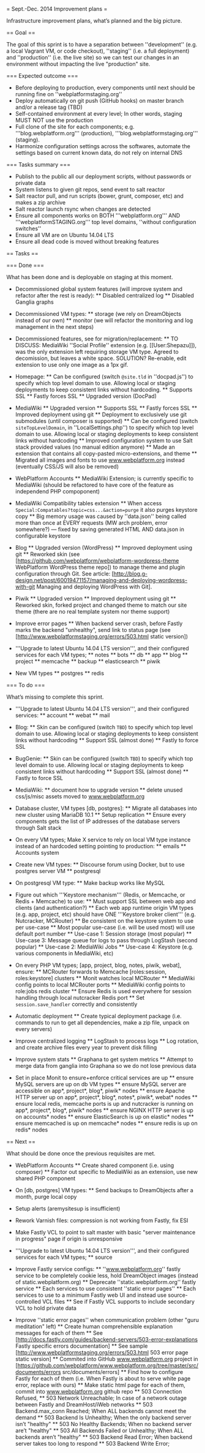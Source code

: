= Sept.-Dec. 2014 Improvement plans =

Infrastructure improvement plans, what’s planned and the big picture.


== Goal ==

The goal of this sprint is to have a separation between ''development'' (e.g. a local Vagrant VM, or code checkout), ''staging'' (i.e. a full deployment) and ''production'' (i.e. the live site) so we can test our changes in an environment without impacting the live "production" site.


=== Expected outcome ===

* Before deploying to production, every components until next should be running fine on ''webplatformstaging.org''
* Deploy automatically on git push (GitHub hooks) on master branch and/or a release tag (TBD)
* Self-contained environment at every level; In other words, staging MUST NOT use the production
* Full clone of the site for each components; e.g. '''blog.webplatform.org''' (production), '''blog.webplatformstaging.org''' (staging).
* Harmonize configuration settings across the softwares, automate the settings based on current known data, do not rely on internal DNS


=== Tasks summary ===

* Publish to the public all our deployment scripts, without passwords or private data
* System listens to given git repos, send event to salt reactor
* Salt reactor pull, and run scripts (bower, grunt, composer, etc) and makes a zip archive
* Salt reactor launch rsync when changes are detected
* Ensure all components works on BOTH '''webplatform.org''' AND '''webplatformSTAGING.org''' top level domains, ''without configuration switches''
* Ensure all VM are on Ubuntu 14.04 LTS
* Ensure all dead code is moved without breaking features


== Tasks ==

=== Done ===

What has been done and is deployable on staging at this moment.

* Decommissioned global system features (will improve system and refactor after the rest is ready):
** Disabled centralized log
** Disabled Ganglia graphs

* Decommissioned VM types:
** storage (we rely on DreamObjects instead of our own)
** monitor (we will refactor the monitoring and log management in the next steps)

* Decommissioned features, see for migration/replacement:
** TO DISCUSS: MediaWiki ''Social Profile'' extension (e.g. [[User:Shepazu]]), was the only extension left requiring storage VM type. Agreed to decomission, but leaves a white space. SOLUTION? Re-enable, edit extension to use only one image as a 1px gif.

* Homepage:
** Can be configured (switch <code>@site.tld</code> in ''docpad.js'') to specify which top level domain to use. Allowing local or staging deployments to keep consistent links without hardcoding.
** Supports SSL
** Fastly forces SSL
** Upgraded version (DocPad)

* MediaWiki
** Upgraded version
** Supports SSL
** Fastly forces SSL
** Improved deployment using git
** Deployment to exclusively use git submodules (until composer is supported)
** Can be configured (switch <code>siteTopLevelDomain</code>, in ''LocalSettings.php'') to specify which top level domain to use. Allowing local or staging deployments to keep consistent links without hardcoding
** Improved configuration system to use Salt stack provided values (no manual edition anymore)
** Made an extension that contains all copy-pasted micro-extensions, and theme
** Migrated all images and fonts to use www.webplatform.org instead (eventually CSS/JS will also be removed)

* WebPlatform Accounts
** MediaWiki Extension; is currently specific to MediaWiki (should be refactored to have core of the feature as independend PHP compoponent)

* MediaWiki Compatibility tables extension
** When access <code>Special:Compatables?topic=css...&action=purge</code> it also purges keystore copy
** Big memory usage was caused by ''data.json'' being called more than once at EVERY requests (MW arch problem, error somewhere?) — fixed by saving generated HTML AND data.json in configurable keystore

* Blog
** Upgraded version (WordPress)
** Improved deployment using git
** Reworked skin (see [https://github.com/webplatform/webplatform-wordpress-theme WebPlatform WordPress theme repo]) to manage theme and plugin configuration through Git. See article: [http://blog.g-design.net/post/60019471157/managing-and-deploying-wordpress-with-git Managing and deploying WordPress with Git].

* Piwik
** Upgraded version
** Improved deployment using git
** Reworked skin, forked project and changed theme to match our site theme (there are no real template system nor theme support)

* Improve error pages
** When backend server crash, before Fastly marks the backend "unhealthy", send link to status page (see [http://www.webplatformstaging.org/errors/503.html static version])

* '''Upgrade to latest Ubuntu 14.04 LTS version''', and their configured services for each VM types;
** notes
** bots
** db
** app
** blog
** project
** memcache
** backup
** elasticsearch
** piwik

* New VM types
** postgres
** redis

=== To do ===

What’s missing to complete this sprint.

* '''Upgrade to latest Ubuntu 14.04 LTS version''', and their configured services:
** account
** webat
** mail

* Blog:
** Skin can be configured (switch <code>TBD</code>) to specify which top level domain to use. Allowing local or staging deployments to keep consistent links without hardcoding
** Support SSL (almost done)
** Fastly to force SSL

* BugGenie:
** Skin can be configured (switch <code>TBD</code>) to specify which top level domain to use. Allowing local or staging deployments to keep consistent links without hardcoding
** Support SSL (almost done)
** Fastly to force SSL

* MediaWiki:
** document how to upgrade version
** delete unused css/js/misc assets moved to www.webplatform.org

* Database cluster, VM types [db, postgres]: 
** Migrate all databases into new cluster using MariaDB 10.1
** Setup replication
** Ensure every components gets the list of IP addresses of the database servers through Salt stack

* On every VM types; Make X service to rely on local VM type instance instead of an hardcoded setting pointing to production:
** emails
** Accounts system

* Create new VM types:
** Discourse forum using Docker, but to use postgres server VM
** postgresql

* On postgresql VM type:
** Make backup works like MySQL

* Figure out which '''Keystore mechanism''' (Redis, or Memcache, or Redis + Memcache) to use:
** Must support SSL between web app and clients (and authentication?)
** Each web app runtime origin VM types (e.g. app, project, etc) should have ONE '''Keystore broker client''' (e.g. Nutcracker, MCRouter)
** Be consistent on the keystore system to use per use-case
** Most popular use-case  (i.e. will be used most) will use default port number
** Use-case 1: Session storage (most popular)
** Use-case 3: Message queue for logs to pass through LogStash (second popular)
** Use-case 2: MediaWiki Jobs
** Use-case 4: Keystore (e.g. various components in MediaWiki, etc)

* On every PHP VM types; [app, project, blog, notes, piwik, webat], ensure:
** MCRouter forwards to Memcache [roles:session, roles:keystore] clusters
** Monit watches local MCRouter
** MediaWiki config points to local MCRouter ports
** MediaWiki config points to role:jobs redis cluster
** Ensure Redis is used everywhere for session handling through local nutcracker Redis port
** Set <code>session.save_handler</code> correctly and consistently

* Automatic deployment
** Create typical deployment package (i.e. commands to run to get all dependencies, make a zip file, unpack on every servers)

* Improve centralized logging
** LogStash to process logs
** Log rotation, and create archive files every year to prevent disk filling

* Improve system stats
** Graphana to get system metrics
** Attempt to merge data from ganglia into Graphana so we do not lose previous data

* Set in place Monit to ensure+enforce critical services are up
** ensure MySQL servers are up on db VM types
** ensure MySQL server are accessible on app*, project*, blog*, piwik* nodes
** ensure Apache HTTP server up on app*, project*, blog*, notes*, piwik*, webat* nodes
** ensure local redis, memcache ports is up and nutcracker is running on app*, project*, blog*, piwik* nodes 
** ensure NGINX HTTP server is up on accounts* nodes
** ensure ElasticSearch is up on elastic* nodes
** ensure memcached is up on memcache* nodes
** ensure redis is up on redis* nodes



== Next ==

What should be done once the previous requisites are met.

* WebPlatform Accounts
** Create shared component (i.e. using composer) 
** Factor out specific to MediaWiki as an extension, use new shared PHP component 

* On [db, postgres] VM types:
** Send backups to DreamObjects after a month, purge local copy

* Setup alerts (aremysitesup is insufficient)
* Rework Varnish files: compression is not working from Fastly, fix ESI
* Make Fastly VCL to point to salt master with basic "server maintenance in progress" page if origin is unresponsive
* '''Upgrade to latest Ubuntu 14.04 LTS version''', and their configured services for each VM types;
** source

* Improve Fastly service configs:
** ''www.webplatform.org'' fastly service to be completely cookie less, hold DreamObject images (instead of static.webplatform.org)
** Deprecate ''static.webplatform.org'' fastly service
** Each services to use consistent ''static error pages''
** Each services to use to a minimum Fastly web UI and instead use source-controlled VCL files
** See if Fastly VCL supports to include secondary VCL to hold private data

* Improve ''static error pages'' when communication problem (other "guru meditation" left)
** Create human comprehensible explanation messages for each of them
** See [http://docs.fastly.com/guides/backend-servers/503-error-explanations Fastly specific errors documentation]
** See sample [http://www.webplatformstaging.org/errors/503.html 503 error page static version]
** Commited into GitHub www.webplatform.org project in [https://github.com/webplatform/www.webplatform.org/tree/master/src/documents/errors src/documents/errors]
** Find how to configure Fastly for each of them (i.e. When Fastly is about to serve white page error, replace with ours)
** Make static html page for each of them, commit into www.webplatform.org github repo
** 503 Connection Refused,
** 503 Network Unreachable; In case of a network outage between Fastly and DreamHost/iWeb networks
** 503 Backend.max_conn Reached; When ALL backends cannot meet the demand
** 503 Backend Is Unhealthy; When the only backend server isn’t "healthy"
** 503 No Healthy Backends; When no backend server are’t "healthy"
** 503 All Backends Failed or Unhealthy; When ALL backends aren’t "healthy"
** 503 Backend Read Error; When backend server takes too long to respond
** 503 Backend Write Error;